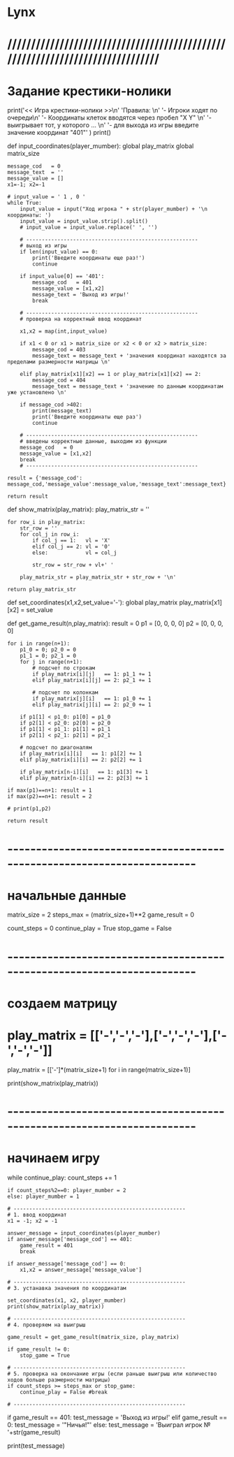 # Lynx
# //////////////////////////////////////////////////////////////////////////////
#                          Задание крестики-нолики

print('<< Игра крестики-нолики >>\n'
      'Правила: \n'
      '- Игроки ходят по очереди\n'
      '- Координаты клеток вводятся через пробел "X Y" \n'
      '- выигрывает тот, у которого ... \n'
      '- для выхода из игры введите значение координат "401"'
      )
print()

def input_coordinates(player_mumber):
    global play_matrix
    global matrix_size

    message_cod   = 0
    message_text  = ''
    message_value = []
    x1=-1; x2=-1

    # input_value = ' 1 , 0 '
    while True:
        input_value = input("Ход игрока " + str(player_mumber) + '\n координаты: ')
        input_value = input_value.strip().split()
        # input_value = input_value.replace(' ', '')

        # -------------------------------------------------------
        # выход из игры
        if len(input_value) == 0:
            print('Введите координаты еще раз!')
            continue

        if input_value[0] == '401':
            message_cod   = 401
            message_value = [x1,x2]
            message_text = 'Выход из игры!'
            break

        # -------------------------------------------------------
        # проверка на корректный ввод координат

        x1,x2 = map(int,input_value)

        if x1 < 0 or x1 > matrix_size or x2 < 0 or x2 > matrix_size:
            message_cod = 403
            message_text = message_text + 'значения координат находятся за пределами размерности матрицы \n'

        elif play_matrix[x1][x2] == 1 or play_matrix[x1][x2] == 2:
            message_cod = 404
            message_text = message_text + 'значение по данным координатам уже установлено \n'

        if message_cod >402:
            print(message_text)
            print('Введите координаты еще раз')
            continue

        # -------------------------------------------------------
        # введены корректные данные, выходим из функции
        message_cod   = 0
        message_value = [x1,x2]
        break
        # -------------------------------------------------------

    result = {'message_cod': message_cod,'message_value':message_value,'message_text':message_text}

    return result

def show_matrix(play_matrix):
    play_matrix_str = ''

    for row_i in play_matrix:
        str_row = ''
        for col_j in row_i:
            if col_j == 1:   vl = 'X'
            elif col_j == 2: vl = '0'
            else:            vl = col_j

            str_row = str_row + vl+' '

        play_matrix_str = play_matrix_str + str_row + '\n'

    return play_matrix_str

def set_coordinates(x1,x2,set_value='-'):
    global play_matrix
    play_matrix[x1][x2] = set_value

def get_game_result(n,play_matrix):
    result = 0
    p1 = [0, 0, 0, 0]
    p2 = [0, 0, 0, 0]

    for i in range(n+1):
        p1_0 = 0; p2_0 = 0
        p1_1 = 0; p2_1 = 0
        for j in range(n+1):
            # подсчет по строкам
            if play_matrix[i][j]   == 1: p1_1 += 1
            elif play_matrix[i][j] == 2: p2_1 += 1

            # подсчет по колонкам
            if play_matrix[j][i]   == 1: p1_0 += 1
            elif play_matrix[j][i] == 2: p2_0 += 1

        if p1[1] < p1_0: p1[0] = p1_0
        if p2[1] < p2_0: p2[0] = p2_0
        if p1[1] < p1_1: p1[1] = p1_1
        if p2[1] < p2_1: p2[1] = p2_1

        # подсчет по диагоналям
        if play_matrix[i][i]   == 1: p1[2] += 1
        elif play_matrix[i][i] == 2: p2[2] += 1

        if play_matrix[n-i][i]   == 1: p1[3] += 1
        elif play_matrix[n-i][i] == 2: p2[3] += 1

    if max(p1)==n+1: result = 1
    if max(p2)==n+1: result = 2

    # print(p1,p2)

    return result

#  -----------------------------------------------------------------------
#                         начальные данные
matrix_size = 2
steps_max   = (matrix_size+1)**2
game_result = 0

count_steps   = 0
сontinue_play = True
stop_game     = False

#  -----------------------------------------------------------------------
# создаем матрицу
# play_matrix = [['-','-','-'],['-','-','-'],['-','-','-']]

play_matrix = [['-']*(matrix_size+1) for i in range(matrix_size+1)]

print(show_matrix(play_matrix))

# -----------------------------------------------------------------------
#                           начинаем игру

while сontinue_play:
    count_steps += 1

    if count_steps%2==0: player_mumber = 2
    else: player_mumber = 1

    # -------------------------------------------------------
    # 1. ввод координат
    x1 = -1; x2 = -1

    answer_message = input_coordinates(player_mumber)
    if answer_message['message_cod'] == 401:
        game_result = 401
        break

    if answer_message['message_cod'] == 0:
        x1,x2 = answer_message['message_value']

    # -------------------------------------------------------
    # 3. устанавка значения по координатам

    set_coordinates(x1, x2, player_mumber)
    print(show_matrix(play_matrix))

    # -------------------------------------------------------
    # 4. проверяем на выигрыш

    game_result = get_game_result(matrix_size, play_matrix)

    if game_result != 0:
        stop_game = True

    # -------------------------------------------------------
    # 5. проверка на окончание игры (если раньше выигрыш или количество ходов больше размерности матрицы)
    if count_steps >= steps_max or stop_game:
        сontinue_play = False #break

    # -------------------------------------------------------


if game_result == 401: test_message = 'Выход из игры!'
elif game_result == 0: test_message = '"Ничья!"'
else: test_message = 'Выиграл игрок № '+str(game_result)

print(test_message)

